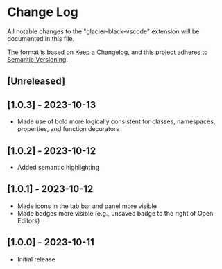 # Change Log

All notable changes to the "glacier-black-vscode" extension will be documented in this file.

The format is based on [Keep a Changelog](https://keepachangelog.com/en/1.0.0/),
and this project adheres to [Semantic Versioning](https://semver.org/spec/v2.0.0.html).

## [Unreleased]

## [1.0.3] - 2023-10-13

- Made use of bold more logically consistent for classes, namespaces, properties, and function
  decorators

## [1.0.2] - 2023-10-12

- Added semantic highlighting

## [1.0.1] - 2023-10-12

- Made icons in the tab bar and panel more visible
- Made badges more visible (e.g., unsaved badge to the right of Open Editors)

## [1.0.0] - 2023-10-11

- Initial release
